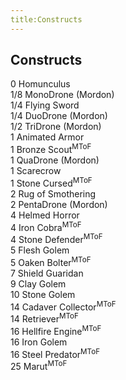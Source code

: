 ```yaml
---
title:Constructs
---
```


## Constructs

0 Homunculus  
1/8 MonoDrone (Mordon)  
1/4 Flying Sword  
1/4 DuoDrone (Mordon)  
1/2 TriDrone (Mordon)  
1 Animated Armor  
1 Bronze Scout<sup>MToF</sup>  
1 QuaDrone (Mordon)  
1 Scarecrow  
1 Stone Cursed<sup>MToF</sup>  
2 Rug of Smothering  
2 PentaDrone (Mordon)  
4 Helmed Horror  
4 Iron Cobra<sup>MToF</sup>  
4 Stone Defender<sup>MToF</sup>  
5 Flesh Golem  
5 Oaken Bolter<sup>MToF</sup>  
7 Shield Guaridan  
9 Clay Golem  
10 Stone Golem  
14 Cadaver Collector<sup>MToF</sup>  
14 Retriever<sup>MToF</sup>  
16 Hellfire Engine<sup>MToF</sup>  
16 Iron Golem  
16 Steel Predator<sup>MToF</sup>  
25 Marut<sup>MToF</sup>  
